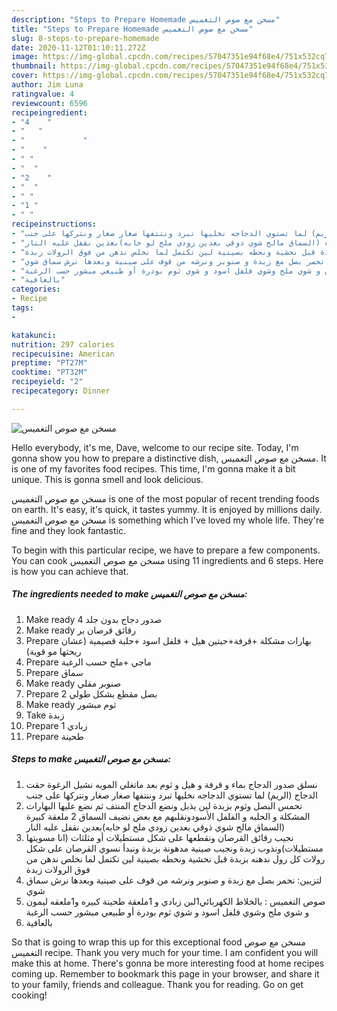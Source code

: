 ```yaml
---
description: "Steps to Prepare Homemade مسخن مع صوص التغميس"
title: "Steps to Prepare Homemade مسخن مع صوص التغميس"
slug: 8-steps-to-prepare-homemade
date: 2020-11-12T01:10:11.272Z
image: https://img-global.cpcdn.com/recipes/57047351e94f68e4/751x532cq70/الصورة-الرئيسية-لوصفةمسخن-مع-صوص-التغميس.jpg
thumbnail: https://img-global.cpcdn.com/recipes/57047351e94f68e4/751x532cq70/الصورة-الرئيسية-لوصفةمسخن-مع-صوص-التغميس.jpg
cover: https://img-global.cpcdn.com/recipes/57047351e94f68e4/751x532cq70/الصورة-الرئيسية-لوصفةمسخن-مع-صوص-التغميس.jpg
author: Jim Luna
ratingvalue: 4
reviewcount: 6596
recipeingredient:
- "4    "
- "   "
- "             "
- "    "
- " "
- "  "
- "2    "
- "  "
- " "
- "1 "
- " "
recipeinstructions:
- "نسلق صدور الدجاج بماء و قرفة و هيل و ثوم بعد ماتغلي المويه نشيل الرغوة حقت الدجاج (الريم) لما تستوي الدجاجه نخليها تبرد وننتفها صغار صغار ونتركها على جنب"
- "نحمس البصل وثوم بزبدة لين يذبل ونضع الدجاج المنتف ثم نضع عليها البهارات المشكلة و الحلبه و الفلفل الأسودونقلبهم مع بعض نضيف السماق 2 ملعقة كبيرة (السماق مالح شوي ذوقي بعدين زودي ملح لو حابه)بعدين نقفل عليه النار"
- "نجيب رقائق القرصان ونقطعها على شكل مستطيلات أو مثلثات (انا مسويتها مستطيلات)ونذوب زبدة ونجيب صينية مدهونة بزبدة ونبدأ نسوي القرصان على شكل رولات كل رول ندهنه بزبدة قبل نحشية ونحطه بصينية لين تكتمل لما نخلص ندهن من فوق الرولات زبدة"
- "لتزيين: نحمر بصل مع زبدة و صنوبر ونرشه من قوف على صينية وبعدها نرش سماق شوي"
- "صوص التغميس : بالخلاط الكهربائي1لبن زبادي و 1ملعقة طحينة كبيره و1ملعقه ليمون و شوي ملح وشوي فلفل اسود و شوي ثوم بودرة أو طبيعي مبشور حسب الرغبة"
- "بالعافية"
categories:
- Recipe
tags:
- 

katakunci:  
nutrition: 297 calories
recipecuisine: American
preptime: "PT27M"
cooktime: "PT32M"
recipeyield: "2"
recipecategory: Dinner

---
```



![مسخن مع صوص التغميس](https://img-global.cpcdn.com/recipes/57047351e94f68e4/751x532cq70/الصورة-الرئيسية-لوصفةمسخن-مع-صوص-التغميس.jpg)

Hello everybody, it's me, Dave, welcome to our recipe site. Today, I'm gonna show you how to prepare a distinctive dish, مسخن مع صوص التغميس. It is one of my favorites food recipes. This time, I'm gonna make it a bit unique. This is gonna smell and look delicious.

مسخن مع صوص التغميس is one of the most popular of recent trending foods on earth. It's easy, it's quick, it tastes yummy. It is enjoyed by millions daily. مسخن مع صوص التغميس is something which I've loved my whole life. They're fine and they look fantastic.




To begin with this particular recipe, we have to prepare a few components. You can cook مسخن مع صوص التغميس using 11 ingredients and 6 steps. Here is how you can achieve that.

<!--inarticleads1-->

##### The ingredients needed to make مسخن مع صوص التغميس:

1. Make ready 4 صدور دجاج بدون جلد
1. Make ready  رقائق قرصان بر
1. Prepare  بهارات مشكلة +قرفة+حبتين هيل + فلفل اسود +حلبة قصيمية (عشان ريحتها مو قوية)
1. Prepare  ماجي +ملح حسب الرغبة
1. Prepare  سماق
1. Make ready  صنوبر مقلي
1. Prepare 2 بصل مقطع بشكل طولي
1. Make ready  ثوم مبشور
1. Take  زبدة
1. Prepare 1 زبادي
1. Prepare  طحينة




<!--inarticleads2-->

##### Steps to make مسخن مع صوص التغميس:

1. نسلق صدور الدجاج بماء و قرفة و هيل و ثوم بعد ماتغلي المويه نشيل الرغوة حقت الدجاج (الريم) لما تستوي الدجاجه نخليها تبرد وننتفها صغار صغار ونتركها على جنب
1. نحمس البصل وثوم بزبدة لين يذبل ونضع الدجاج المنتف ثم نضع عليها البهارات المشكلة و الحلبه و الفلفل الأسودونقلبهم مع بعض نضيف السماق 2 ملعقة كبيرة (السماق مالح شوي ذوقي بعدين زودي ملح لو حابه)بعدين نقفل عليه النار
1. نجيب رقائق القرصان ونقطعها على شكل مستطيلات أو مثلثات (انا مسويتها مستطيلات)ونذوب زبدة ونجيب صينية مدهونة بزبدة ونبدأ نسوي القرصان على شكل رولات كل رول ندهنه بزبدة قبل نحشية ونحطه بصينية لين تكتمل لما نخلص ندهن من فوق الرولات زبدة
1. لتزيين: نحمر بصل مع زبدة و صنوبر ونرشه من قوف على صينية وبعدها نرش سماق شوي
1. صوص التغميس : بالخلاط الكهربائي1لبن زبادي و 1ملعقة طحينة كبيره و1ملعقه ليمون و شوي ملح وشوي فلفل اسود و شوي ثوم بودرة أو طبيعي مبشور حسب الرغبة
1. بالعافية




So that is going to wrap this up for this exceptional food مسخن مع صوص التغميس recipe. Thank you very much for your time. I am confident you will make this at home. There's gonna be more interesting food at home recipes coming up. Remember to bookmark this page in your browser, and share it to your family, friends and colleague. Thank you for reading. Go on get cooking!
